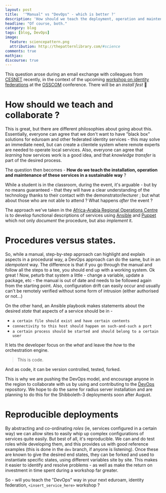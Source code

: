 ```yaml
---
layout: post
title:  '"Manual" vs "DevOps" - which is better ?'
description: 'How should we teach the deployment, operation and maintenance of e-Infrastructure services ?'
headline: "Of course, both."
category: blog
tags: [blog, DevOps]
image:
  feature: sciencepattern.png
  attribution: http://thepatternlibrary.com/#science
comments: true
mathjax:
discourse: true
---
```



This question arose during an email exchange with colleagues from [CESNET](http://www.cesnet.cz/?lang=en) recently, in the context of the upcoming [workshop on identity federations](http://osscom2015.osscom.org/?q=content/workshop-joining-eduroam-and-identity-federation) at the [OSSCOM](http://osscom2015.osscom.org/) conference. There will be an _install fest_ :tada:

# How should we teach and collaborate ?

This is great, but there are different philosophies about going about this. Essentially, everyone can agree that we don't want to have "black box" solutions for eduroam and other federated identity services - this may solve an immediate need, but can create a clientele system where remote experts are needed to operate local services. Also, everyone can agree that _learning_ how services work is a good idea, and that _knowledge transfer_ is part of the desired process.

The question then becomes - **How do we teach the installation, operation and maintenance of these services in a sustainable way** ?

While a student is in the classroom, during the event, it's arguable - but by no means guaranteed - that they will have a clear understanding of the technology thanks to their contact with the demonstrator/lecturer ; but what about those who are not able to attend ? What happens _after_ the event ?

The approach we've taken in the [Africa-Arabia Regional Operations Centre](http://www.africa-grid.org) is to develop functional descriptions of services using [Ansible](http://www.ansible.com) and [Puppet](http://www.puppetlabs.com) which not only _document_ the procedure, but also _implement_ it.

# Procedures versus states.

So, while a manual, step-by-step approach can highlight and explain aspects in a procedural way, a DevOps approach can do the same, but in an _idempotent_ way. The difference is that if you go through the manual and follow all the steps to a tee, you should end up with a working system. Ok great ! Now, peturb that system a little - change a variable, update a package, etc - the manual is out of date and needs to be followed again from the starting point. Also, configuration drift can easily occur and usually can't be remotely verified without some form of intrusion (either authorised or not...)

On the other hand, an Ansible playbook makes statements about the desired _state_ that aspects of a service should be in -

  * `a certain file should exist and have certain contents`
  * `connectivity to this host should happen on such-and-such a port`
  * `a certain process should be started and should belong to a certain user`

It lets the developer focus on the _what_ and leave the _how_ to the orchestration engine.

> This is code.

And as code, it can be version controlled, tested, forked.


This is why we are pushing the DevOps model, and encourage anyone in the region to collaborate with us by using and contributing to the [DevOps](https://github.com/AAROC/DevOps) repository. We hope to do the same for radius server installation and are planning to do this for the Shibboleth-3 deployments soon after August.

# Reproducible deployments

By abstracting and co-ordinating _roles_ (ie, services configured in a certain way) we can allow sites to easily whip up complex  configurations of services quite easily. But best of all, it's reproducible. We can and do test roles while developing them, and this provides us with good reference examples (this is done in the `dev` branch, if anyone is listening). Once these are known to give the desired end states, they can be forked and used to instantiate specific states, using different variables site by site. This makes it easier to identify and resolve problems - as well as make the return on investment in time spent during a workshop far greater.

So - will you teach the "DevOps" way in your next eduroam, identity federation, `<insert_service_here>` workshop ?
